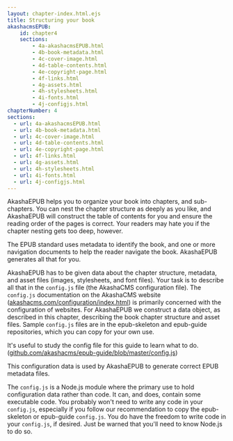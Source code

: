```yaml
---
layout: chapter-index.html.ejs
title: Structuring your book
akashacmsEPUB:
    id: chapter4
    sections:
        - 4a-akashacmsEPUB.html
        - 4b-book-metadata.html
        - 4c-cover-image.html
        - 4d-table-contents.html
        - 4e-copyright-page.html
        - 4f-links.html
        - 4g-assets.html
        - 4h-stylesheets.html
        - 4i-fonts.html
        - 4j-configjs.html
chapterNumber: 4
sections:
  - url: 4a-akashacmsEPUB.html
  - url: 4b-book-metadata.html
  - url: 4c-cover-image.html
  - url: 4d-table-contents.html
  - url: 4e-copyright-page.html
  - url: 4f-links.html
  - url: 4g-assets.html
  - url: 4h-stylesheets.html
  - url: 4i-fonts.html
  - url: 4j-configjs.html
---
```


AkashaEPUB helps you to organize your book into chapters, and sub-chapters.  You can nest the chapter structure as deeply as you like, and AkashaEPUB will construct the table of contents for you and ensure the reading order of the pages is correct.  Your readers may hate you if the chapter nesting gets too deep, however.

The EPUB standard uses metadata to identify the book, and one or more navigation documents to help the reader navigate the book.  AkashaEPUB generates all that for you.

AkashaEPUB has to be given data about the chapter structure, metadata, and asset files (images, stylesheets, and font files).  Your task is to describe all that in the `config.js` file (the AkashaCMS configuration file).  The `config.js` documentation on the AkashaCMS website ([akashacms.com/configuration/index.html](http://akashacms.com/configuration/index.html)) is primarily concerned with the configuration of websites.  For AkashaEPUB we construct a data object, as described in this chapter, describing the book chapter structure and asset files.    Sample `config.js` files are in the epub-skeleton and epub-guide repositories, which you can copy for your own use.  

It's useful to study the config file for this guide to learn what to do. ([github.com/akashacms/epub-guide/blob/master/config.js](https://github.com/akashacms/epub-guide/blob/master/config.js))

This configuration data is used by AkashaEPUB to generate correct EPUB metadata files.  

The `config.js` is a Node.js module where the primary use to hold configuration data rather than code.  It can, and does, contain some executable code.  You probably won't need to write any code in your `config.js`, especially if you follow our recommendation to copy the epub-skeleton or epub-guide `config.js`.  You do have the freedom to write code in your `config.js`, if desired.  Just be warned that you'll need to know Node.js to do so.


